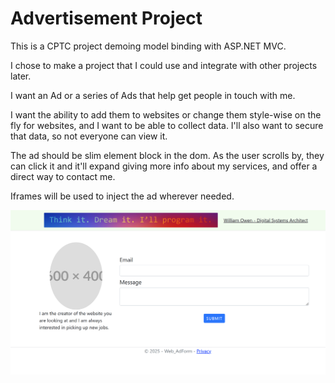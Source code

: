 # Advertisement Project

This is a CPTC project demoing model binding with ASP.NET MVC.

I chose to make a project that I could use and integrate with other projects later.

I want an Ad or a series of Ads that help get people in touch with me.

I want the ability to add them to websites or change them style-wise on the fly for websites, and I want to be able to collect data. I'll also want to secure that data, so not everyone can view it.

The ad should be slim element block in the dom. As the user scrolls by, they can click it and it'll expand giving more info about my services, and offer a direct way to contact me.

Iframes will be used to inject the ad wherever needed.

<img src="demo.png"/>